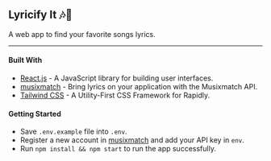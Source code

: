 ## Lyricify It 🎶📜
A web app to find your favorite songs lyrics.

***

#### Built With

- [React.js](https://reactjs.org/) - A JavaScript library for building user interfaces.
- [musixmatch](https://developer.musixmatch.com/) - Bring lyrics on your application with the Musixmatch API.
- [Tailwind CSS](https://tailwindcss.com/) - A Utility-First CSS Framework for Rapidly.


#### Getting Started

- Save `.env.example` file into `.env`.
- Register a new account in [musixmatch](https://developer.musixmatch.com/) and add your API key in `env`.
- Run `npm install && npm start` to run the app successfully.